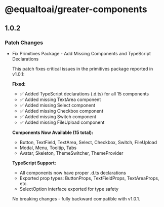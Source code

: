 # @equaltoai/greater-components

## 1.0.2

### Patch Changes

- Fix Primitives Package - Add Missing Components and TypeScript Declarations

  This patch fixes critical issues in the primitives package reported in v1.0.1:

  **Fixed:**
  - ✅ Added TypeScript declarations (.d.ts) for all 15 components
  - ✅ Added missing TextArea component
  - ✅ Added missing Select component
  - ✅ Added missing Checkbox component
  - ✅ Added missing Switch component
  - ✅ Added missing FileUpload component

  **Components Now Available (15 total):**
  - Button, TextField, TextArea, Select, Checkbox, Switch, FileUpload
  - Modal, Menu, Tooltip, Tabs
  - Avatar, Skeleton, ThemeSwitcher, ThemeProvider

  **TypeScript Support:**
  - All components now have proper .d.ts declarations
  - Exported prop types: ButtonProps, TextFieldProps, TextAreaProps, etc.
  - SelectOption interface exported for type safety

  No breaking changes - fully backward compatible with v1.0.1.

